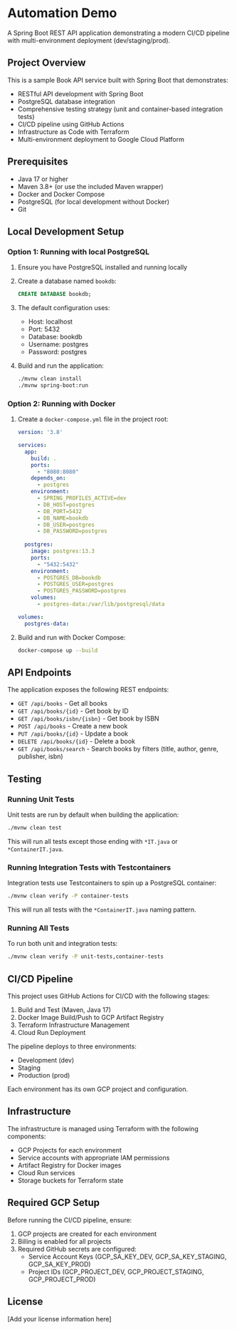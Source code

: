 # Automation Demo

A Spring Boot REST API application demonstrating a modern CI/CD pipeline with multi-environment deployment (dev/staging/prod).

## Project Overview

This is a sample Book API service built with Spring Boot that demonstrates:

- RESTful API development with Spring Boot
- PostgreSQL database integration
- Comprehensive testing strategy (unit and container-based integration tests)
- CI/CD pipeline using GitHub Actions
- Infrastructure as Code with Terraform
- Multi-environment deployment to Google Cloud Platform

## Prerequisites

- Java 17 or higher
- Maven 3.8+ (or use the included Maven wrapper)
- Docker and Docker Compose
- PostgreSQL (for local development without Docker)
- Git

## Local Development Setup

### Option 1: Running with local PostgreSQL

1. Ensure you have PostgreSQL installed and running locally
2. Create a database named `bookdb`:
   ```sql
   CREATE DATABASE bookdb;
   ```
3. The default configuration uses:
   - Host: localhost
   - Port: 5432
   - Database: bookdb
   - Username: postgres
   - Password: postgres

4. Build and run the application:
   ```bash
   ./mvnw clean install
   ./mvnw spring-boot:run
   ```

### Option 2: Running with Docker

1. Create a `docker-compose.yml` file in the project root:
   ```yaml
   version: '3.8'
   
   services:
     app:
       build: .
       ports:
         - "8080:8080"
       depends_on:
         - postgres
       environment:
         - SPRING_PROFILES_ACTIVE=dev
         - DB_HOST=postgres
         - DB_PORT=5432
         - DB_NAME=bookdb
         - DB_USER=postgres
         - DB_PASSWORD=postgres
     
     postgres:
       image: postgres:13.3
       ports:
         - "5432:5432"
       environment:
         - POSTGRES_DB=bookdb
         - POSTGRES_USER=postgres
         - POSTGRES_PASSWORD=postgres
       volumes:
         - postgres-data:/var/lib/postgresql/data
   
   volumes:
     postgres-data:
   ```

2. Build and run with Docker Compose:
   ```bash
   docker-compose up --build
   ```

## API Endpoints

The application exposes the following REST endpoints:

- `GET /api/books` - Get all books
- `GET /api/books/{id}` - Get book by ID
- `GET /api/books/isbn/{isbn}` - Get book by ISBN
- `POST /api/books` - Create a new book
- `PUT /api/books/{id}` - Update a book
- `DELETE /api/books/{id}` - Delete a book
- `GET /api/books/search` - Search books by filters (title, author, genre, publisher, isbn)

## Testing

### Running Unit Tests

Unit tests are run by default when building the application:

```bash
./mvnw clean test
```

This will run all tests except those ending with `*IT.java` or `*ContainerIT.java`.

### Running Integration Tests with Testcontainers

Integration tests use Testcontainers to spin up a PostgreSQL container:

```bash
./mvnw clean verify -P container-tests
```

This will run all tests with the `*ContainerIT.java` naming pattern.

### Running All Tests

To run both unit and integration tests:

```bash
./mvnw clean verify -P unit-tests,container-tests
```

## CI/CD Pipeline

This project uses GitHub Actions for CI/CD with the following stages:
1. Build and Test (Maven, Java 17)
2. Docker Image Build/Push to GCP Artifact Registry
3. Terraform Infrastructure Management
4. Cloud Run Deployment

The pipeline deploys to three environments:
- Development (dev)
- Staging
- Production (prod)

Each environment has its own GCP project and configuration.

## Infrastructure

The infrastructure is managed using Terraform with the following components:
- GCP Projects for each environment
- Service accounts with appropriate IAM permissions
- Artifact Registry for Docker images
- Cloud Run services
- Storage buckets for Terraform state

## Required GCP Setup

Before running the CI/CD pipeline, ensure:
1. GCP projects are created for each environment
2. Billing is enabled for all projects
3. Required GitHub secrets are configured:
   - Service Account Keys (GCP_SA_KEY_DEV, GCP_SA_KEY_STAGING, GCP_SA_KEY_PROD)
   - Project IDs (GCP_PROJECT_DEV, GCP_PROJECT_STAGING, GCP_PROJECT_PROD)

## License

[Add your license information here]

